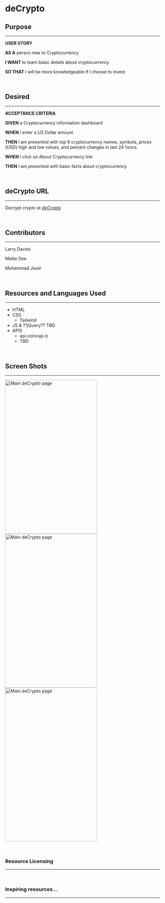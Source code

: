 # deCrypto

## Purpose
***
**USER STORY**
&nbsp;

**AS A** person new to Cryptocurrency

**I WANT** to learn basic details about cryptocurrency

**SO THAT** I will be more knowledgeable if I choose to invest


&nbsp;




## Desired
***
**ACCEPTANCE CRITERIA**

**GIVEN** a Cryptocurrency information dashboard

**WHEN**  I  enter a US Dollar amount

**THEN** I am presented with top 6 cryptocurrency names, symbols, prices (USD) high and low  values, and percent changes in last 24 hours.


**WHEN** I click on About Cryptocurrency link

**THEN** I am  presented with basic facts about cryptocurrency

&nbsp;


## deCrypto URL
***
Decrypt crypto at *[deCrypto](https://lssdavies.github.io/deCrypto/)*

&nbsp;

## Contributors
***
Larry Davies

Mellie Dee

Mohammad Jwair


&nbsp;


## Resources and Languages Used
***
- HTML
- CSS
  - Tailwind
- JS &   ??jQuery?? TBD
- APIS
  - api.coincap.io
  - TBD

&nbsp;

## Screen Shots
***
<img src="./assets/images/deCryptoPic1.png" width="300" height="500" alt="Main deCrypto page">

<img src="./assets/images/deCryptoPic1.png" width="300" height="500" alt="Main deCrypto page">

<img src="./assets/images/deCryptoPic1.png" width="300" height="500" alt="Main deCrypto page">

&nbsp;


### Resource Licensing
***
&nbsp;

### Inspiring resources...
***
&nbsp;
